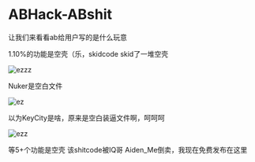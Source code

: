 # ABHack-ABshit
让我们来看看ab给用户写的是什么玩意

1.10%的功能是空壳（乐，skidcode skid了一堆空壳

![ezzz](https://user-images.githubusercontent.com/103500454/213871566-336bc28b-f711-4be3-98da-30e6f9e21c2a.png)

Nuker是空白文件

![ez](https://user-images.githubusercontent.com/103500454/213871568-b6baaeb5-7e25-4713-8328-50421c23d7cb.png)

以为KeyCity是啥，原来是空白装逼文件啊，呵呵呵

![ezz](https://user-images.githubusercontent.com/103500454/213871569-aa80bab8-07f0-4982-9dac-20f5c7f4b7c1.png)

等5+个功能是空壳
该shitcode被IQ哥 Aiden_Me倒卖，我现在免费发布在这里



